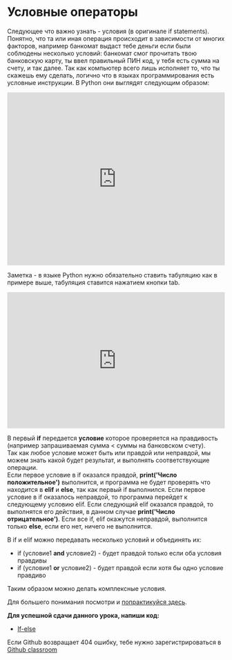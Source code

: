 # Условные операторы    


Следующее что важно узнать - условия (в оригинале if statements). Понятно, что та или иная операция происходит в зависимости от многих факторов, например банкомат выдаст тебе деньги если были соблюдены несколько условий: банкомат смог прочитать твою банковскую карту, ты ввел правильный ПИН код, у тебя есть сумма на счету, и так далее. Так как компьютер всего лишь исполняет то, что ты скажешь ему сделать, логично что в языках программирования есть условные инструкции. В Python они выглядят следующим образом:   

<iframe height="400px" width="100%" src="https://repl.it/@SakenMukanov/WhichAggressiveDatum?lite=true" scrolling="no" frameborder="no" allowtransparency="true" allowfullscreen="true" sandbox="allow-forms allow-pointer-lock allow-popups allow-same-origin allow-scripts allow-modals"></iframe>


Заметка - в языке Python нужно обязательно ставить табуляцию как в примере выше, табуляция ставится нажатием кнопки tab.    
    
<iframe width="100%" height="315" src="https://www.youtube.com/embed/EggJRTzid1M" frameborder="0" allow="accelerometer; autoplay; encrypted-media; gyroscope; picture-in-picture" allowfullscreen></iframe>    
   

В первый **if** передается **условие** которое проверяется на правдивость (например запрашиваемая сумма < суммы на банковском счету).  
Так как любое условие может быть или правдой или неправдой, мы можем знать какой будет результат, и выполнять соответствующие операции.    
Если первое условие в if оказался правдой, **print('Число положительное')** выполнится, и программа не будет проверять что находится в  **elif** и **else**, так как первый if выполнился. 
Если первое условие в if оказалось неправдой, то программа перейдет к следующему условию elif. Если следующий elif оказался правдой, то выполнятся его действия, в данном случае **print('Число отрицательное')**. Если все if, elif окажутся неправдой, выполнится только **else**, если его нет, ничего не выполнится.


В if и elif можно передавать несколько условий и объединять их:
- if (условие1 **and** условие2) - будет правдой только если оба условия правдивы   
- if (условие1 **or** условие2) - будет правдой если хотя бы одно условие правдиво    

Таким образом можно делать комплексные условия.   

Для большего понимания посмотри и <a href="https://pythontutor.ru/lessons/ifelse/" target="_blank">попрактикуйся здесь</a>.


**Для успешной сдачи данного урока, напиши код:**

- <a href="https://github.com/alem-classroom/student-python-introduction-{GITHUB_LOGIN}/blob/master/if-else/conditional.py" class="repo-button">If-else</a>   


Если Github возвращает 404 ошибку, тебе нужно зарегистрироваться в <a href="https://classroom.github.com/a/c9J3nA9U">Github classroom</a>   

